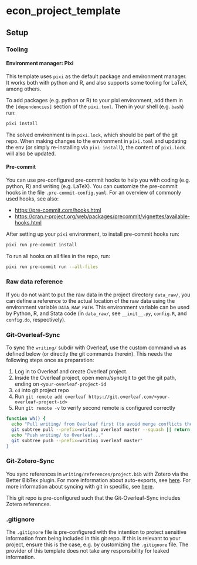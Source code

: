 # econ_project_template

## Setup

### Tooling
#### Environment manager: Pixi
This template uses ``pixi`` as the default package and environment manager.
It works both with python and R, and also supports some tooling for LaTeX, among others.

To add packages (e.g. python or R) to your pixi environment, add them in the ``[dependencies]`` section of the `pixi.toml`.
Then in your shell (e.g. `bash`) run:
```bash
pixi install
```

The solved environment is in ``pixi.lock``, which should be part of the git repo.
When making changes to the environment in ``pixi.toml`` and updating the env (or simply re-installing via `pixi install`), the content of `pixi.lock` will also be updated.

#### Pre-commit
You can use pre-configured pre-commit hooks to help you with coding (e.g. python, R) and writing (e.g. LaTeX).
You can customize the pre-commit hooks in the file ``.pre-commit-config.yaml``.
For an overview of commonly used hooks, see also:
- https://pre-commit.com/hooks.html
- https://cran.r-project.org/web/packages/precommit/vignettes/available-hooks.html

After setting up your ``pixi`` environment, to install pre-commit hooks run:
```bash
pixi run pre-commit install
```

To run all hooks on all files in the repo, run:
```bash
pixi run pre-commit run --all-files
```

### Raw data reference
If you do not want to put the raw data in the project directory `data_raw/`, you can define a reference to the actual location of the raw data using the environment variable `DATA_RAW_PATH`.
This environment variable can be used by Python, R, and Stata code (in `data_raw/`, see `__init__.py`, `config.R`, and `config.do`, respectively).

### Git-Overleaf-Sync
To sync the `writing/` subdir with Overleaf, use the custom command `wh` as defined below (or directly the git commands therein).
This needs the following steps once as preparation:
1. Log in to Overleaf and create Overleaf project.
1. Inside the Overleaf project, open menu/sync/git to get the git path, ending on `<your-overleaf-project-id`
1. `cd` into git project repo
1. Run `git remote add overleaf https://git.overleaf.com/<your-overleaf-project-id>`
1. Run `git remote -v` to verify second remote is configured correctly
```bash
function wh() {
  echo "Pull writing/ from Overleaf first (to avoid merge conflicts there)..."
  git subtree pull --prefix=writing overleaf master --squash || return
  echo "Push writing/ to Overleaf..."
  git subtree push --prefix=writing overleaf master"
}
```

### Git-Zotero-Sync
You sync references in `writing/references/project.bib` with Zotero via the Better BibTex plugin.
For more information about auto-exports, see [here](https://retorque.re/zotero-better-bibtex/exporting/auto/index.html#managing-auto-exports).
For more information about syncing with git in specific, see [here](https://retorque.re/zotero-better-bibtex/exporting/auto/index.html#git-support).

This git repo is pre-configured such that the Git-Overleaf-Sync includes Zotero references.

### .gitignore
The ``.gitignore`` file is pre-configured with the intention to protect sensitive information from being included in this git repo.
If this is relevant to your project, ensure this is the case, e.g. by customizing the ``.gitignore`` file.
The provider of this template does not take any responsibility for leaked information.
